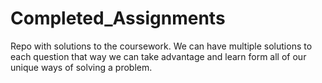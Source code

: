 # Completed_Assignments
Repo with solutions to the coursework. We can have multiple solutions to each question that way we can take advantage and learn form all of our unique ways of solving a problem. 
